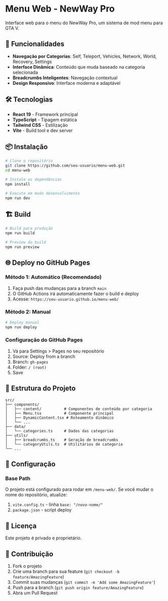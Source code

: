 # Menu Web - NewWay Pro

Interface web para o menu do NewWay Pro, um sistema de mod menu para GTA V.

## 🚀 Funcionalidades

- **Navegação por Categorias**: Self, Teleport, Vehicles, Network, World, Recovery, Settings
- **Interface Dinâmica**: Conteúdo que muda baseado na categoria selecionada
- **Breadcrumbs Inteligentes**: Navegação contextual
- **Design Responsivo**: Interface moderna e adaptável

## 🛠️ Tecnologias

- **React 19** - Framework principal
- **TypeScript** - Tipagem estática
- **Tailwind CSS** - Estilização
- **Vite** - Build tool e dev server

## 📦 Instalação

```bash
# Clone o repositório
git clone https://github.com/seu-usuario/menu-web.git
cd menu-web

# Instale as dependências
npm install

# Execute em modo desenvolvimento
npm run dev
```

## 🏗️ Build

```bash
# Build para produção
npm run build

# Preview do build
npm run preview
```

## 🌐 Deploy no GitHub Pages

### Método 1: Automático (Recomendado)

1. Faça push das mudanças para a branch `main`
2. O GitHub Actions irá automaticamente fazer o build e deploy
3. Acesse: `https://seu-usuario.github.io/menu-web/`

### Método 2: Manual

```bash
# Deploy manual
npm run deploy
```

### Configuração do GitHub Pages

1. Vá para Settings > Pages no seu repositório
2. Source: Deploy from a branch
3. Branch: `gh-pages`
4. Folder: `/ (root)`
5. Save

## 📁 Estrutura do Projeto

```
src/
├── components/
│   ├── content/          # Componentes de conteúdo por categoria
│   ├── Menu.tsx          # Componente principal
│   ├── DynamicContent.tsx # Roteamento dinâmico
│   └── ...
├── data/
│   └── categories.ts     # Dados das categorias
├── utils/
│   ├── breadcrumbs.ts    # Geração de breadcrumbs
│   └── categoryUtils.ts  # Utilitários de categoria
└── ...
```

## 🔧 Configuração

### Base Path

O projeto está configurado para rodar em `/menu-web/`. Se você mudar o nome do repositório, atualize:

1. `vite.config.ts` - linha `base: "/novo-nome/"`
2. `package.json` - script deploy

## 📝 Licença

Este projeto é privado e proprietário.

## 🤝 Contribuição

1. Fork o projeto
2. Crie uma branch para sua feature (`git checkout -b feature/AmazingFeature`)
3. Commit suas mudanças (`git commit -m 'Add some AmazingFeature'`)
4. Push para a branch (`git push origin feature/AmazingFeature`)
5. Abra um Pull Request
